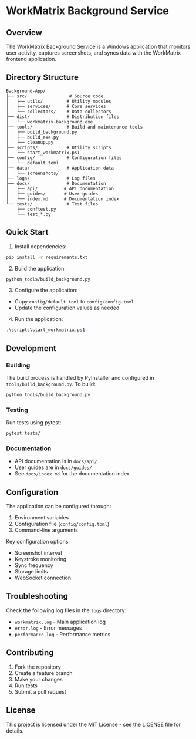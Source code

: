 # WorkMatrix Background Service

## Overview
The WorkMatrix Background Service is a Windows application that monitors user activity, captures screenshots, and syncs data with the WorkMatrix frontend application.

## Directory Structure
```
Background-App/
├── src/                # Source code
│   ├── utils/         # Utility modules
│   ├── services/      # Core services
│   └── collectors/    # Data collectors
├── dist/              # Distribution files
│   └── workmatrix-background.exe
├── tools/             # Build and maintenance tools
│   ├── build_background.py
│   ├── build_exe.py
│   └── cleanup.py
├── scripts/           # Utility scripts
│   └── start_workmatrix.ps1
├── config/            # Configuration files
│   └── default.toml
├── data/              # Application data
│   └── screenshots/
├── logs/              # Log files
├── docs/              # Documentation
│   ├── api/          # API documentation
│   ├── guides/       # User guides
│   └── index.md      # Documentation index
└── tests/             # Test files
    ├── conftest.py
    └── test_*.py
```

## Quick Start

1. Install dependencies:
```bash
pip install -r requirements.txt
```

2. Build the application:
```bash
python tools/build_background.py
```

3. Configure the application:
- Copy `config/default.toml` to `config/config.toml`
- Update the configuration values as needed

4. Run the application:
```powershell
.\scripts\start_workmatrix.ps1
```

## Development

### Building
The build process is handled by PyInstaller and configured in `tools/build_background.py`. To build:
```bash
python tools/build_background.py
```

### Testing
Run tests using pytest:
```bash
pytest tests/
```

### Documentation
- API documentation is in `docs/api/`
- User guides are in `docs/guides/`
- See `docs/index.md` for the documentation index

## Configuration

The application can be configured through:
1. Environment variables
2. Configuration file (`config/config.toml`)
3. Command-line arguments

Key configuration options:
- Screenshot interval
- Keystroke monitoring
- Sync frequency
- Storage limits
- WebSocket connection

## Troubleshooting

Check the following log files in the `logs` directory:
- `workmatrix.log` - Main application log
- `error.log` - Error messages
- `performance.log` - Performance metrics

## Contributing

1. Fork the repository
2. Create a feature branch
3. Make your changes
4. Run tests
5. Submit a pull request

## License

This project is licensed under the MIT License - see the LICENSE file for details. 
